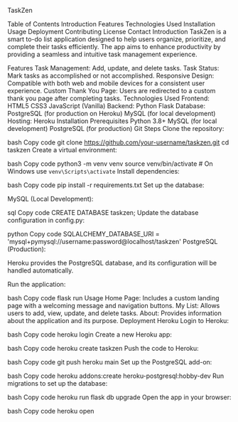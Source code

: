TaskZen

Table of Contents
Introduction
Features
Technologies Used
Installation
Usage
Deployment
Contributing
License
Contact
Introduction
TaskZen is a smart to-do list application designed to help users organize, prioritize, and complete their tasks efficiently. The app aims to enhance productivity by providing a seamless and intuitive task management experience.

Features
Task Management: Add, update, and delete tasks.
Task Status: Mark tasks as accomplished or not accomplished.
Responsive Design: Compatible with both web and mobile devices for a consistent user experience.
Custom Thank You Page: Users are redirected to a custom thank you page after completing tasks.
Technologies Used
Frontend:
HTML5
CSS3
JavaScript (Vanilla)
Backend:
Python
Flask
Database:
PostgreSQL (for production on Heroku)
MySQL (for local development)
Hosting:
Heroku
Installation
Prerequisites
Python 3.8+
MySQL (for local development)
PostgreSQL (for production)
Git
Steps
Clone the repository:

bash
Copy code
git clone https://github.com/your-username/taskzen.git
cd taskzen
Create a virtual environment:

bash
Copy code
python3 -m venv venv
source venv/bin/activate  # On Windows use `venv\Scripts\activate`
Install dependencies:

bash
Copy code
pip install -r requirements.txt
Set up the database:

MySQL (Local Development):

sql
Copy code
CREATE DATABASE taskzen;
Update the database configuration in config.py:

python
Copy code
SQLALCHEMY_DATABASE_URI = 'mysql+pymysql://username:password@localhost/taskzen'
PostgreSQL (Production):

Heroku provides the PostgreSQL database, and its configuration will be handled automatically.

Run the application:

bash
Copy code
flask run
Usage
Home Page: Includes a custom landing page with a welcoming message and navigation buttons.
My List: Allows users to add, view, update, and delete tasks.
About: Provides information about the application and its purpose.
Deployment
Heroku
Login to Heroku:

bash
Copy code
heroku login
Create a new Heroku app:

bash
Copy code
heroku create taskzen
Push the code to Heroku:

bash
Copy code
git push heroku main
Set up the PostgreSQL add-on:

bash
Copy code
heroku addons:create heroku-postgresql:hobby-dev
Run migrations to set up the database:

bash
Copy code
heroku run flask db upgrade
Open the app in your browser:

bash
Copy code
heroku open
